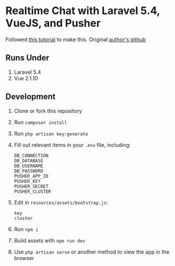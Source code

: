 # Realtime Chat with Laravel 5.4, VueJS, and Pusher

Followed [this tutorial](https://jplhomer.org/2017/01/building-realtime-chat-app-laravel-5-4-vuejs/) to make this.
Original [author's github](https://github.com/jplhomer/laravel-realtime-chat-demo)

## Runs Under
1. Laravel 5.4
1. Vue 2.1.10

## Development

1. Clone or fork this repository
1. Run `composer install`
1. Run `php artisan key:generate`
1. Fill out relevant items in your `.env` file, including:

    ```
    DB_CONNECTION
    DB_DATABASE
    DB_USERNAME
    DB_PASSWORD
    PUSHER_APP_ID
    PUSHER_KEY
    PUSHER_SECRET
    PUSHER_CLUSTER
    ```

1. Edit in `resources/assets/bootstrap.js`:

    ```
    key
    cluster
    ```

1. Run `npm i`
1. Build assets with `npm run dev`
1. Use `php artisan serve` or another method to view the app in the browser